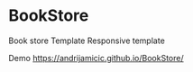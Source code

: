# BookStore
Book store Template
Responsive template

Demo
https://andrijamicic.github.io/BookStore/
